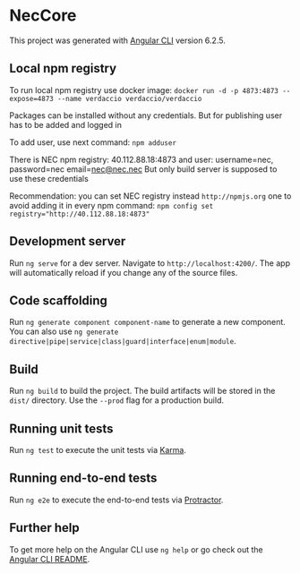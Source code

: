 # NecCore

This project was generated with [Angular CLI](https://github.com/angular/angular-cli) version 6.2.5.

## Local npm registry
To run local npm registry use docker image:
`docker run -d -p 4873:4873 --expose=4873 --name verdaccio verdaccio/verdaccio`

Packages can be installed without any credentials.
But for publishing user has to be added and logged in

To add user, use next command: 
`npm adduser`

There is NEC npm registry: 40.112.88.18:4873
and user: username=nec, password=nec email=nec@nec.nec
But only build server is supposed to use these credentials

Recommendation: you can set NEC registry instead `http://npmjs.org` one to avoid adding it in every npm command:
`npm config set registry="http://40.112.88.18:4873"`

## Development server

Run `ng serve` for a dev server. Navigate to `http://localhost:4200/`. The app will automatically reload if you change any of the source files.

## Code scaffolding

Run `ng generate component component-name` to generate a new component. You can also use `ng generate directive|pipe|service|class|guard|interface|enum|module`.

## Build

Run `ng build` to build the project. The build artifacts will be stored in the `dist/` directory. Use the `--prod` flag for a production build.

## Running unit tests

Run `ng test` to execute the unit tests via [Karma](https://karma-runner.github.io).

## Running end-to-end tests

Run `ng e2e` to execute the end-to-end tests via [Protractor](http://www.protractortest.org/).

## Further help

To get more help on the Angular CLI use `ng help` or go check out the [Angular CLI README](https://github.com/angular/angular-cli/blob/master/README.md).
